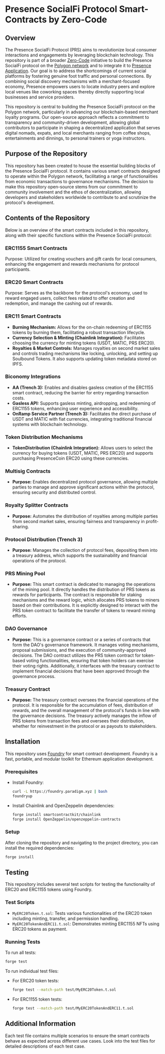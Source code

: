
# Presence SocialFi Protocol Smart-Contracts by Zero-Code

## Overview
The Presence SocialFi Protocol (PRS) aims to revolutionize local consumer interactions and engagements by leveraging blockchain technology. This repository is part of a broader [Zero-Code](https://zero-code.io) initiative to build the Presence SocialFi protocol on the [Polygon network](https://polygon.technology/) and to integrate it to [Presence Application](https://presence.bio/). Our goal is to address the shortcomings of current social platforms by fostering genuine foot traffic and personal connections. By combining social discovery mechanisms with a merchant-focused economy, Presence empowers users to locate industry peers and explore local venues like coworking spaces thereby directly supporting local businesses and service providers.

This repository is central to building the Presence SocialFi protocol on the Polygon network, particularly in advancing our blockchain-based merchant loyalty programs. Our open-source approach reflects a commitment to transparency and community-driven development, allowing global contributors to participate in shaping a decentralized application that serves digital nomads, expats, and local merchants ranging from coffee shops, entertainments and dinnings, to personal trainers or yoga instructors.


## Purpose of the Repository
This repository has been created to house the essential building blocks of the Presence SocialFi protocol. It contains various smart contracts designed to operate within the Polygon network, facilitating a range of functionalities from economic transactions to governance mechanisms. The decision to make this repository open-source stems from our commitment to community involvement and the ethos of decentralization, allowing developers and stakeholders worldwide to contribute to and scrutinize the protocol's development.

## Contents of the Repository
Below is an overview of the smart contracts included in this repository, along with their specific functions within the Presence SocialFi protocol:

### ERC1155 Smart Contracts
Purpose: Utilized for creating vouchers and gift cards for local consumers, enhancing the engagement and rewards mechanisms for protocol participants.
### ERC20 Smart Contracts
Purpose: Serves as the backbone for the protocol's economy, used to reward engaged users, collect fees related to offer creation and redemption, and manage the cashing out of rewards.
### ERC11 Smart Contracts
- **Burning Mechanism:** Allows for the on-chain redeeming of ERC1155 tokens by burning them, facilitating a robust transaction lifecycle.
- **Currency Selection & Minting (Chainlink Integration):** Facilitates choosing the currency for minting tokens (USDT, MATIC, PRS ERC20).
- **Royalties & Market Controls:** Manages royalties on second market sales and controls trading mechanisms like locking, unlocking, and setting up Soulbound Tokens. It also supports updating token metadata stored on IPFS.
### Biconomy Integrations
- **AA (Trench 3):** Enables and disables gasless creation of the ERC1155 smart contract, reducing the barrier for entry regarding transaction costs.
- **Gasless API:** Supports gasless minting, airdropping, and redeeming of ERC1155 tokens, enhancing user experience and accessibility.
- **OnRamp Service Partner (Trench 3):** Facilitates the direct purchase of USDT and MATIC with fiat currencies, integrating traditional financial systems with blockchain technology.
### Token Distribution Mechanisms
- **TokenDistribution (Chainlink Integration):** Allows users to select the currency for buying tokens (USDT, MATIC, PRS ERC20) and supports purchasing PresenceCoin ERC20 using these currencies.
### Multisig Contracts
- **Purpose:** Enables decentralized protocol governance, allowing multiple parties to manage and approve significant actions within the protocol, ensuring security and distributed control.
### Royalty Splitter Contracts
- **Purpose:** Automates the distribution of royalties among multiple parties from second market sales, ensuring fairness and transparency in profit-sharing.
### Protocol Distribution (Trench 3)
- **Purpose:** Manages the collection of protocol fees, depositing them into a treasury address, which supports the sustainability and financial operations of the protocol.

### PRS Mining Pool
- **Purpose:** This smart contract is dedicated to managing the operations of the mining pool. It directly handles the distribution of PRS tokens as rewards for participants. The contract is responsible for staking mechanisms and the reward logic, which allocates PRS tokens to miners based on their contributions. It is explicitly designed to interact with the PRS token contract to facilitate the transfer of tokens to reward mining efforts.
### DAO Governance
- **Purpose:** This is a governance contract or a series of contracts that form the DAO's governance framework. It manages voting mechanisms, proposal submissions, and the execution of community-approved decisions. The DAO contract utilizes the PRS token contract for token-based voting functionalities, ensuring that token holders can exercise their voting rights. Additionally, it interfaces with the treasury contract to implement financial decisions that have been approved through the governance process.
### Treasury Contract
- **Purpose:** The treasury contract oversees the financial operations of the protocol. It is responsible for the accumulation of fees, distribution of rewards, and the overall management of the protocol's funds in line with the governance decisions. The treasury actively manages the inflow of PRS tokens from transaction fees and oversees their distribution, whether for reinvestment in the protocol or as payouts to stakeholders.


## Installation

This repository uses [Foundry](https://book.getfoundry.sh/) for smart contract development. Foundry is a fast, portable, and modular toolkit for Ethereum application development.

### Prerequisites

- Install Foundry:
  ```sh
  curl -L https://foundry.paradigm.xyz | bash
  foundryup
  ```

- Install Chainlink and OpenZeppelin dependencies:
  ```sh
  forge install smartcontractkit/chainlink
  forge install OpenZeppelin/openzeppelin-contracts
  ```

### Setup

After cloning the repository and navigating to the project directory, you can install the required dependencies:

```sh
forge install
```

## Testing

This repository includes several test scripts for testing the functionality of ERC20 and ERC1155 tokens using Foundry.

### Test Scripts

- `MyERC20Token.t.sol`: Tests various functionalities of the ERC20 token including minting, transfer, and permission handling.
- `MyERC20TokenAndERC11.t.sol`: Demonstrates minting ERC1155 NFTs using ERC20 tokens as payment.

### Running Tests

To run all tests:

```sh
forge test
```

To run individual test files:

- For ERC20 token tests:
  ```sh
  forge test --match-path test/MyERC20Token.t.sol
  ```

- For ERC1155 token tests:
  ```sh
  forge test --match-path test/MyERC20TokenAndERC11.t.sol
  ```



## Additional Information

Each test file contains multiple scenarios to ensure the smart contracts behave as expected across different use cases. Look into the test files for detailed descriptions of each test case.
